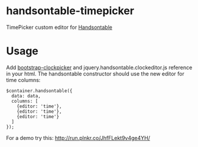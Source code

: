 handsontable-timepicker
=======================

TimePicker custom editor for [Handsontable](http://handsontable.com/)

Usage
=======================

Add [bootstrap-clockpicker](https://github.com/weareoutman/clockpicker) and jquery.handsontable.clockeditor.js reference in your html.
The handsontable constructor should use the new editor for time columns:
```
$container.handsontable({
  data: data,
  columns: [
  	{editor: 'time'},
  	{editor: 'time'},
  	{editor: 'time'}
  ]
});
```
For a demo try this:
http://run.plnkr.co/JhfFLekt9v4ge4YH/
